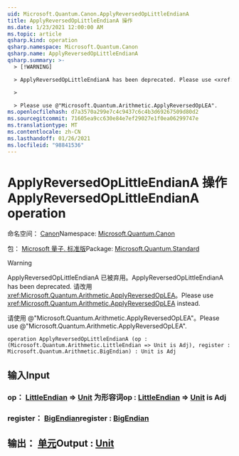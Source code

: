 ```yaml
---
uid: Microsoft.Quantum.Canon.ApplyReversedOpLittleEndianA
title: ApplyReversedOpLittleEndianA 操作
ms.date: 1/23/2021 12:00:00 AM
ms.topic: article
qsharp.kind: operation
qsharp.namespace: Microsoft.Quantum.Canon
qsharp.name: ApplyReversedOpLittleEndianA
qsharp.summary: >-
  > [!WARNING]

  > ApplyReversedOpLittleEndianA has been deprecated. Please use <xref:Microsoft.Quantum.Arithmetic.ApplyReversedOpLEA> instead.

  >

  > Please use @"Microsoft.Quantum.Arithmetic.ApplyReversedOpLEA".
ms.openlocfilehash: d7a3570a299e7c4c9437c6c4b3d69267509d80d2
ms.sourcegitcommit: 71605ea9cc630e84e7ef29027e1f0ea06299747e
ms.translationtype: MT
ms.contentlocale: zh-CN
ms.lasthandoff: 01/26/2021
ms.locfileid: "98841536"
---
```

# <a name="applyreversedoplittleendiana-operation"></a><span data-ttu-id="09692-102">ApplyReversedOpLittleEndianA 操作</span><span class="sxs-lookup"><span data-stu-id="09692-102">ApplyReversedOpLittleEndianA operation</span></span>

<span data-ttu-id="09692-103">命名空间： [Canon](xref:Microsoft.Quantum.Canon)</span><span class="sxs-lookup"><span data-stu-id="09692-103">Namespace: [Microsoft.Quantum.Canon](xref:Microsoft.Quantum.Canon)</span></span>

<span data-ttu-id="09692-104">包： [Microsoft 量子. 标准版](https://nuget.org/packages/Microsoft.Quantum.Standard)</span><span class="sxs-lookup"><span data-stu-id="09692-104">Package: [Microsoft.Quantum.Standard](https://nuget.org/packages/Microsoft.Quantum.Standard)</span></span>


> [!WARNING]
> <span data-ttu-id="09692-105">ApplyReversedOpLittleEndianA 已被弃用。</span><span class="sxs-lookup"><span data-stu-id="09692-105">ApplyReversedOpLittleEndianA has been deprecated.</span></span> <span data-ttu-id="09692-106">请改用 <xref:Microsoft.Quantum.Arithmetic.ApplyReversedOpLEA>。</span><span class="sxs-lookup"><span data-stu-id="09692-106">Please use <xref:Microsoft.Quantum.Arithmetic.ApplyReversedOpLEA> instead.</span></span>
>
> <span data-ttu-id="09692-107">请使用 @"Microsoft.Quantum.Arithmetic.ApplyReversedOpLEA"。</span><span class="sxs-lookup"><span data-stu-id="09692-107">Please use @"Microsoft.Quantum.Arithmetic.ApplyReversedOpLEA".</span></span>



```qsharp
operation ApplyReversedOpLittleEndianA (op : (Microsoft.Quantum.Arithmetic.LittleEndian => Unit is Adj), register : Microsoft.Quantum.Arithmetic.BigEndian) : Unit is Adj
```


## <a name="input"></a><span data-ttu-id="09692-108">输入</span><span class="sxs-lookup"><span data-stu-id="09692-108">Input</span></span>

### <a name="op--littleendian--unit--is-adj"></a><span data-ttu-id="09692-109">op： [LittleEndian](xref:Microsoft.Quantum.Arithmetic.LittleEndian) => [Unit](xref:microsoft.quantum.lang-ref.unit)  为形容词</span><span class="sxs-lookup"><span data-stu-id="09692-109">op : [LittleEndian](xref:Microsoft.Quantum.Arithmetic.LittleEndian) => [Unit](xref:microsoft.quantum.lang-ref.unit)  is Adj</span></span>




### <a name="register--bigendian"></a><span data-ttu-id="09692-110">register： [BigEndian](xref:Microsoft.Quantum.Arithmetic.BigEndian)</span><span class="sxs-lookup"><span data-stu-id="09692-110">register : [BigEndian](xref:Microsoft.Quantum.Arithmetic.BigEndian)</span></span>





## <a name="output--unit"></a><span data-ttu-id="09692-111">输出： [单元](xref:microsoft.quantum.lang-ref.unit)</span><span class="sxs-lookup"><span data-stu-id="09692-111">Output : [Unit](xref:microsoft.quantum.lang-ref.unit)</span></span>

